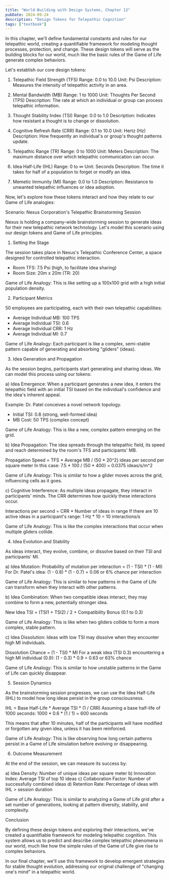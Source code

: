 ```yaml
---
title: "World-Building with Design Systems, Chapter 12"
pubDate: 2024-09-24
description: "Design Tokens for Telepathic Cognition"
tags: ["textbook"]
---
```


In this chapter, we'll define fundamental constants and rules for our telepathic world, creating a quantifiable framework for modeling thought processes, protection, and change. These design tokens will serve as the building blocks for our world, much like the basic rules of the Game of Life generate complex behaviors.

Let's establish our core design tokens:

1. Telepathic Field Strength (TFS)
   Range: 0.0 to 10.0
   Unit: Psi
   Description: Measures the intensity of telepathic activity in an area.

2. Mental Bandwidth (MB)
   Range: 1 to 1000
   Unit: Thoughts Per Second (TPS)
   Description: The rate at which an individual or group can process telepathic information.

3. Thought Stability Index (TSI)
   Range: 0.0 to 1.0
   Description: Indicates how resistant a thought is to change or dissolution.

4. Cognitive Refresh Rate (CRR)
   Range: 0.1 to 10.0
   Unit: Hertz (Hz)
   Description: How frequently an individual's or group's thought patterns update.

5. Telepathic Range (TR)
   Range: 0 to 1000
   Unit: Meters
   Description: The maximum distance over which telepathic communication can occur.

6. Idea Half-Life (IHL)
   Range: 0 to ∞
   Unit: Seconds
   Description: The time it takes for half of a population to forget or modify an idea.

7. Memetic Immunity (MI)
   Range: 0.0 to 1.0
   Description: Resistance to unwanted telepathic influences or idea adoption.

Now, let's explore how these tokens interact and how they relate to our Game of Life analogies:

Scenario: Nexus Corporation's Telepathic Brainstorming Session

Nexus is holding a company-wide brainstorming session to generate ideas for their new telepathic network technology. Let's model this scenario using our design tokens and Game of Life principles.

1. Setting the Stage

The session takes place in Nexus's Telepathic Conference Center, a space designed for controlled telepathic interaction.

- Room TFS: 7.5 Psi (high, to facilitate idea sharing)
- Room Size: 20m x 20m (TR: 20)

Game of Life Analogy: This is like setting up a 100x100 grid with a high initial population density.

2. Participant Metrics

50 employees are participating, each with their own telepathic capabilities:

- Average Individual MB: 100 TPS
- Average Individual TSI: 0.6
- Average Individual CRR: 1 Hz
- Average Individual MI: 0.7

Game of Life Analogy: Each participant is like a complex, semi-stable pattern capable of generating and absorbing "gliders" (ideas).

3. Idea Generation and Propagation

As the session begins, participants start generating and sharing ideas. We can model this process using our tokens:

a) Idea Emergence:
   When a participant generates a new idea, it enters the telepathic field with an initial TSI based on the individual's confidence and the idea's inherent appeal.

   Example: Dr. Patel conceives a novel network topology.
   - Initial TSI: 0.8 (strong, well-formed idea)
   - MB Cost: 50 TPS (complex concept)

Game of Life Analogy: This is like a new, complex pattern emerging on the grid.

b) Idea Propagation:
   The idea spreads through the telepathic field, its speed and reach determined by the room's TFS and participants' MB.

   Propagation Speed = TFS * Average MB / (50 * 20^2) ideas per second per square meter
   In this case: 7.5 * 100 / (50 * 400) = 0.0375 ideas/s/m^2

Game of Life Analogy: This is similar to how a glider moves across the grid, influencing cells as it goes.

c) Cognitive Interference:
   As multiple ideas propagate, they interact in participants' minds. The CRR determines how quickly these interactions occur.

   Interactions per second = CRR * Number of ideas in range
   If there are 10 active ideas in a participant's range: 1 Hz * 10 = 10 interactions/s

Game of Life Analogy: This is like the complex interactions that occur when multiple gliders collide.

4. Idea Evolution and Stability

As ideas interact, they evolve, combine, or dissolve based on their TSI and participants' MI.

a) Idea Mutation:
   Probability of mutation per interaction = (1 - TSI) * (1 - MI)
   For Dr. Patel's idea: (1 - 0.8) * (1 - 0.7) = 0.06 or 6% chance per interaction

Game of Life Analogy: This is similar to how patterns in the Game of Life can transform when they interact with other patterns.

b) Idea Combination:
   When two compatible ideas interact, they may combine to form a new, potentially stronger idea.

   New Idea TSI = (TSI1 + TSI2) / 2 + Compatibility Bonus (0.1 to 0.3)

Game of Life Analogy: This is like when two gliders collide to form a more complex, stable pattern.

c) Idea Dissolution:
   Ideas with low TSI may dissolve when they encounter high MI individuals.

   Dissolution Chance = (1 - TSI) * MI
   For a weak idea (TSI 0.3) encountering a high MI individual (0.9): (1 - 0.3) * 0.9 = 0.63 or 63% chance

Game of Life Analogy: This is similar to how unstable patterns in the Game of Life can quickly disappear.

5. Session Dynamics

As the brainstorming session progresses, we can use the Idea Half-Life (IHL) to model how long ideas persist in the group consciousness.

IHL = Base Half-Life * Average TSI * (1 / CRR)
Assuming a base half-life of 1000 seconds: 1000 * 0.6 * (1 / 1) = 600 seconds

This means that after 10 minutes, half of the participants will have modified or forgotten any given idea, unless it has been reinforced.

Game of Life Analogy: This is like observing how long certain patterns persist in a Game of Life simulation before evolving or disappearing.

6. Outcome Measurement

At the end of the session, we can measure its success by:

a) Idea Density: Number of unique ideas per square meter
b) Innovation Index: Average TSI of top 10 ideas
c) Collaboration Factor: Number of successfully combined ideas
d) Retention Rate: Percentage of ideas with IHL > session duration

Game of Life Analogy: This is similar to analyzing a Game of Life grid after a set number of generations, looking at pattern diversity, stability, and complexity.

Conclusion

By defining these design tokens and exploring their interactions, we've created a quantifiable framework for modeling telepathic cognition. This system allows us to predict and describe complex telepathic phenomena in our world, much like how the simple rules of the Game of Life give rise to complex behaviors.

In our final chapter, we'll use this framework to develop emergent strategies for stable thought evolution, addressing our original challenge of "changing one's mind" in a telepathic world.